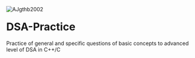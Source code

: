 <img align="left" src="https://komarev.com/ghpvc/?username=AJgthb2002&label=Profile%20views&color=129e00&style=plastic" alt="AJgthb2002" />

# DSA-Practice 

Practice of general and specific questions of basic concepts to advanced level of DSA in C++/C
